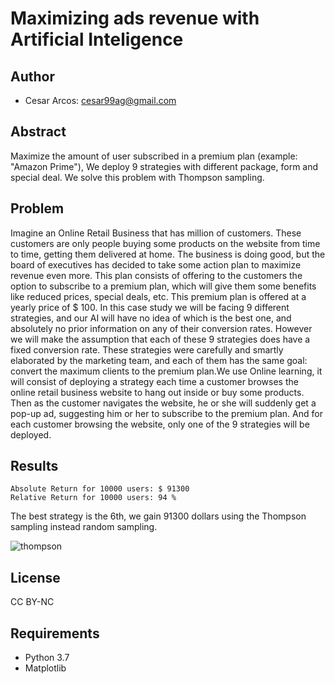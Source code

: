 # Maximizing ads revenue with Artificial Inteligence 
## Author
- Cesar Arcos: cesar99ag@gmail.com

## Abstract
Maximize the amount of user subscribed in a premium plan (example: "Amazon Prime"), We deploy 9 strategies with different package, form and special deal.
We solve this problem with Thompson sampling.

## Problem
Imagine an Online Retail Business that has million of customers. These customers are only people buying
some products on the website from time to time, getting them delivered at home. The business is doing good,
but the board of executives has decided to take some action plan to maximize revenue even more. This plan
consists of offering to the customers the option to subscribe to a premium plan, which will give them some
benefits like reduced prices, special deals, etc. This premium plan is offered at a yearly price of $ 100.
In this case study we will be facing 9 different strategies, and our AI will have no idea of which is
the best one, and absolutely no prior information on any of their conversion rates. However we will make the
assumption that each of these 9 strategies does have a fixed conversion rate. These strategies were carefully
and smartly elaborated by the marketing team, and each of them has the same goal: convert the maximum
clients to the premium plan.We use Online learning, it will consist of deploying a strategy
each time a customer browses the online retail business website to hang out inside or buy some products.
Then as the customer navigates the website, he or she will suddenly get a pop-up ad, suggesting him or her
to subscribe to the premium plan. And for each customer browsing the website, only one of the 9 strategies
will be deployed.

## Results
<pre><code>Absolute Return for 10000 users: $ 91300 
Relative Return for 10000 users: 94 %
</code></pre>

The best strategy is the  6th, we gain 91300 dollars using the Thompson sampling instead random sampling. 


![thompson](https://user-images.githubusercontent.com/60860385/93363198-84d3f200-f80c-11ea-918e-8f1b342e4ba1.png)


## License
CC BY-NC

## Requirements
* Python 3.7
* Matplotlib
